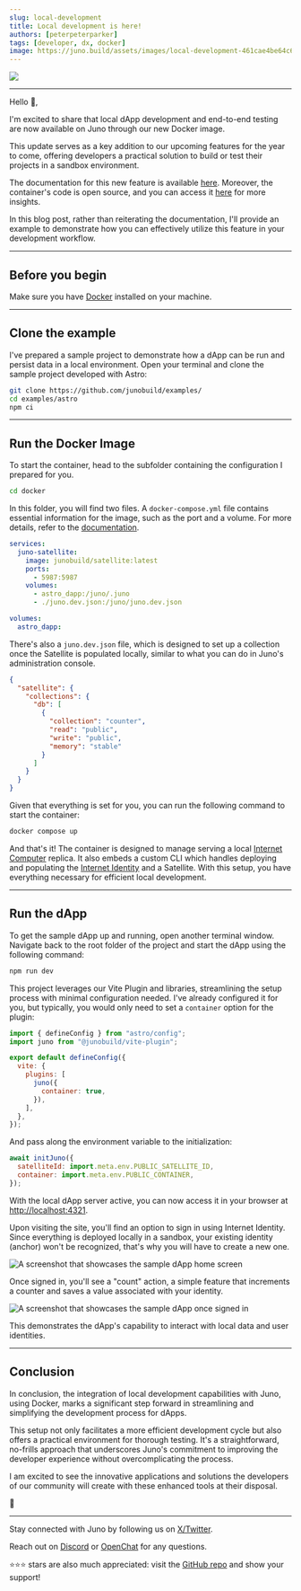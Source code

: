 ```yaml
---
slug: local-development
title: Local development is here!
authors: [peterpeterparker]
tags: [developer, dx, docker]
image: https://juno.build/assets/images/local-development-461cae4be64c62dcf7bbf6722d2a31c2.png
---
```


![](./local-development.png)

---

Hello 👋,

I'm excited to share that local dApp development and end-to-end testing are now available on Juno through our new Docker image.

This update serves as a key addition to our upcoming features for the year to come, offering developers a practical solution to build or test their projects in a sandbox environment.

The documentation for this new feature is available [here](/docs/miscellaneous/local-development). Moreover, the container's code is open source, and you can access it [here](https://github.com/junobuild/juno-docker) for more insights.

In this blog post, rather than reiterating the documentation, I'll provide an example to demonstrate how you can effectively utilize this feature in your development workflow.

---

## Before you begin

Make sure you have [Docker](https://www.docker.com/products/docker-desktop/) installed on your machine.

---

## Clone the example

I've prepared a sample project to demonstrate how a dApp can be run and persist data in a local environment. Open your terminal and clone the sample project developed with Astro:

```bash
git clone https://github.com/junobuild/examples/
cd examples/astro
npm ci
```

---

## Run the Docker Image

To start the container, head to the subfolder containing the configuration I prepared for you.

```bash
cd docker
```

In this folder, you will find two files. A `docker-compose.yml` file contains essential information for the image, such as the port and a volume. For more details, refer to the [documentation](/docs/miscellaneous/local-development).

```yml title="docker-compose.yml"
services:
  juno-satellite:
    image: junobuild/satellite:latest
    ports:
      - 5987:5987
    volumes:
      - astro_dapp:/juno/.juno
      - ./juno.dev.json:/juno/juno.dev.json

volumes:
  astro_dapp:
```

There's also a `juno.dev.json` file, which is designed to set up a collection once the Satellite is populated locally, similar to what you can do in Juno's administration console.

```json title="juno.dev.json"
{
  "satellite": {
    "collections": {
      "db": [
        {
          "collection": "counter",
          "read": "public",
          "write": "public",
          "memory": "stable"
        }
      ]
    }
  }
}
```

Given that everything is set for you, you can run the following command to start the container:

```bash
docker compose up
```

And that's it! The container is designed to manage serving a local [Internet Computer](https://internetcomputer.org/) replica. It also embeds a custom CLI which handles deploying and populating the [Internet Identity](https://identity.internetcomputer.org/) and a Satellite. With this setup, you have everything necessary for efficient local development.

---

## Run the dApp

To get the sample dApp up and running, open another terminal window. Navigate back to the root folder of the project and start the dApp using the following command:

```bash
npm run dev
```

This project leverages our Vite Plugin and libraries, streamlining the setup process with minimal configuration needed. I've already configured it for you, but typically, you would only need to set a `container` option for the plugin:

```javascript title="astro.config.js"
import { defineConfig } from "astro/config";
import juno from "@junobuild/vite-plugin";

export default defineConfig({
  vite: {
    plugins: [
      juno({
        container: true,
      }),
    ],
  },
});
```

And pass along the environment variable to the initialization:

```javascript
await initJuno({
  satelliteId: import.meta.env.PUBLIC_SATELLITE_ID,
  container: import.meta.env.PUBLIC_CONTAINER,
});
```

With the local dApp server active, you can now access it in your browser at [http://localhost:4321](http://localhost:4321).

Upon visiting the site, you'll find an option to sign in using Internet Identity. Since everything is deployed locally in a sandbox, your existing identity (anchor) won't be recognized, that's why you will have to create a new one.

![A screenshot that showcases the sample dApp home screen](local-development-sample-sign-in.png)

Once signed in, you'll see a "count" action, a simple feature that increments a counter and saves a value associated with your identity.

![A screenshot that showcases the sample dApp once signed in](local-development-sample-count.png)

This demonstrates the dApp's capability to interact with local data and user identities.

---

## Conclusion

In conclusion, the integration of local development capabilities with Juno, using Docker, marks a significant step forward in streamlining and simplifying the development process for dApps.

This setup not only facilitates a more efficient development cycle but also offers a practical environment for thorough testing. It's a straightforward, no-frills approach that underscores Juno's commitment to improving the developer experience without overcomplicating the process.

I am excited to see the innovative applications and solutions the developers of our community will create with these enhanced tools at their disposal.

👋

---

Stay connected with Juno by following us on [X/Twitter](https://twitter.com/junobuild).

Reach out on [Discord](https://discord.gg/wHZ57Z2RAG) or [OpenChat](https://oc.app/community/vxgpi-nqaaa-aaaar-ar4lq-cai/?ref=xanzv-uaaaa-aaaaf-aneba-cai) for any questions.

⭐️⭐️⭐️ stars are also much appreciated: visit the [GitHub repo](https://github.com/junobuild/juno) and show your support!
